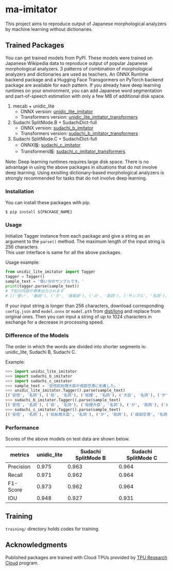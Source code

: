 # ma-imitator

This project aims to reproduce output of Japanese morphological analyzers by machine learning without dictionaries.

## Trained Packages

You can get trained models from PyPI. These models were trained on Japanese Wikipedia data to reproduce output of popular Japanese morphological analyzers.
3 patterns of combination of morphological analyzers and dictionaries are used as teachers. An ONNX Runtime backend package and a Hugging Face Transgormers on PyTorch backend package are available for each pattern. If you already have deep learning runtimes on your environment, you can add Japanese word segmentation and part-of-speech estimation with only a few MB of additional disk space.

1. mecab + unidic_lite
    * ONNX version: [unidic_lite_imitator](https://pypi.org/project/unidic-lite-imitator/)
    * Transformers version: [unidic_lite_imitator_transformers](https://pypi.org/project/unidic-lite-imitator/)
2. Sudachi SplitMode.B + SudachiDict-full
    * ONNX version: [sudachi_b_imitator](https://pypi.org/project/sudachi-b-imitator/)
    * Transformers version: [sudachi_b_imitator_transformers](https://pypi.org/project/sudachi-b-imitator/)
3. Sudachi SplitMode.C + SudachiDict-full
    * ONNX版: [sudachi_c_imitator](https://pypi.org/project/sudachi-c-imitator/)
    * Transformers版: [sudachi_c_imitator_transformers](https://pypi.org/project/sudachi-c-imitator/)

Note: Deep learning runtimes requires large disk space. There is no advantage in using the above packages in situations that do not involve deep learning. Using exisiting dictionary-based morphological analyzers is strongly recommended for tasks that do not involve deep learning.

### Installation

You can install these packages with pip.

```
$ pip install ${PACKAGE_NAME}
```

### Usage

Initialize Tagger instance from each package and give a string as an argument to the `parse()` method. The maximum length of the input string is 256 characters.  
This user interface is same for all the above packages.

Usage example:

```python
from unidic_lite_imitator import Tagger
tagger = Tagger()
sample_text = '使い方のサンプルです。'
print(tagger.parse(sample_text))
# 下記の内容が標準出力されます
# [('使い', '動詞'), ('方', '接尾辞'), ('の', '助詞'), ('サンプル', '名詞'), ('です', '助動詞'), ('。', '補助記号')]
```

If your input string is longer than 256 characters, download corresponding `config.json` and `model.onnx` or `model.pth` from [dist/long](./dist/long) and replace from original ones. Then you can input a string of up to 1024 characters in exchange for a decrease in processing speed.

### Difference of the Models

The order in which the words are divided into shorter segments is: unidic_lite, Sudachi B, Sudachi C.

Example:

```python
>>> import unidic_lite_imitator
>>> import sudachi_b_imitator
>>> import sudachi_c_imitator
>>> sample_text = '安倍前総理大臣が成田空港に到着した。'
>>> unidic_lite_imitator.Tagger().parse(sample_text)
[('安倍', '名詞'), ('前', '名詞'), ('総理', '名詞'), ('大臣', '名詞'), ('が', '助詞'), ('成田', '名詞'), ('空港', '名詞'), ('に', '助詞'), ('到着', '名詞'), ('し', '動詞'), ('た', '助動詞'), ('。', '補助記号')]
>>> sudachi_b_imitator.Tagger().parse(sample_text)
[('安倍', '名詞'), ('前', '名詞'), ('総理大臣', '名詞'), ('が', '助詞'), ('成田空港', '名詞'), ('に', '助詞'), ('到着', '名詞'), ('し', '動詞'), ('た', '助動詞'), ('。', '補助記号')]
>>> sudachi_c_imitator.Tagger().parse(sample_text)
[('安倍', '名詞'), ('前総理大臣', '名詞'), ('が', '助詞'), ('成田空港', '名詞'), ('に', '助詞'), ('到着', '名詞'), ('し', '動詞'), ('た', '助動詞'), ('。', '補助記号')]
```

### Performance

Scores of the above models on test data are shown below.

| metrics | unidic_lite | Sudachi SplitMode B | Sudachi SplitMode C |
| --- | --- | --- | --- |
| Precision | 0.975 | 0.963 | 0.964 |
| Recall | 0.971 | 0.962 | 0.964 |
| F1-Score | 0.973 | 0.962 | 0.964 |
| IOU | 0.948 | 0.927 | 0.931 |

## Training

`training/` directory holds codes for training.

## Acknowledgments

Published packages are trained with Cloud TPUs provided by [TPU Research Cloud](https://sites.research.google/trc/about/) program.
